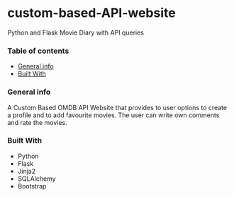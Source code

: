 # custom-based-API-website
Python and Flask Movie Diary with API queries


### Table of contents
* [General info](#general-info)
* [Built With](#build-with)



### General info
A Custom Based OMDB API Website that provides to user options to create a profile and to add favourite movies. The user can write own comments and rate the movies. 

### Built With
- Python
- Flask
- Jinja2
- SQLAlchemy
- Bootstrap
